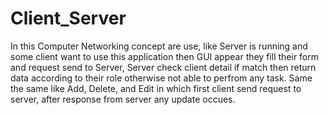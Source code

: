 # Client_Server
In this Computer Networking concept are use, like Server is running and some client want to use this application then GUI appear they fill their form and request send to Server, Server check client detail if match then return data according to their role otherwise not able to perfrom any task. Same the same like Add, Delete, and Edit in which first client send request to server, after response from server any update occues.
